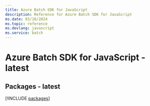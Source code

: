 ```yaml
---
title: Azure Batch SDK for JavaScript
description: Reference for Azure Batch SDK for JavaScript
ms.date: 03/18/2024
ms.topic: reference
ms.devlang: javascript
ms.service: batch
---
```

# Azure Batch SDK for JavaScript - latest
## Packages - latest
[!INCLUDE [packages](batch-index.md)]